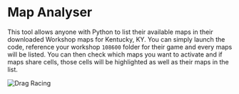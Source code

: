 # Map Analyser
This tool allows anyone with Python to list their available maps in their downloaded Workshop maps for Kentucky, KY. You can simply launch the code, reference your workshop `108600` folder for their game and every maps will be listed. You can then check which maps you want to activate and if maps share cells, those cells will be highlighted as well as their maps in the list.

![Drag Racing](Dragster.jpg)